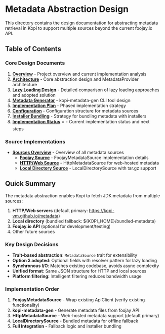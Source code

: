 # Metadata Abstraction Design

This directory contains the design documentation for abstracting metadata retrieval in Kopi to support multiple sources beyond the current foojay.io API.

## Table of Contents

### Core Design Documents

1. **[Overview](01-overview.md)** - Project overview and current implementation analysis
2. **[Architecture](02-architecture.md)** - Core abstraction design and MetadataProvider architecture
3. **[Lazy Loading Design](03-lazy-loading.md)** - Detailed comparison of lazy loading approaches and adopted solution
4. **[Metadata Generator](04-metadata-generator.md)** - kopi-metadata-gen CLI tool design
5. **[Implementation Plan](05-implementation-plan.md)** - Phased implementation strategy
6. **[Configuration](06-configuration.md)** - Configuration structure for metadata sources
7. **[Installer Bundling](07-installer-bundling.md)** - Strategy for bundling metadata with installers
8. **[Implementation Status](08-implementation-status.md)** ⭐ - Current implementation status and next steps

### Source Implementations

- **[Sources Overview](sources/README.md)** - Overview of all metadata sources
  - **[Foojay Source](sources/01-foojay.md)** - FoojayMetadataSource implementation details
  - **[HTTP/Web Source](sources/02-http-web.md)** - HttpMetadataSource for web-hosted metadata
  - **[Local Directory Source](sources/03-local-directory.md)** - LocalDirectorySource with tar.gz support

## Quick Summary

The metadata abstraction enables Kopi to fetch JDK metadata from multiple sources:

1. **HTTP/Web servers** (default primary: https://kopi-vm.github.io/metadata)
2. **Local directory** (bundled fallback: ${KOPI_HOME}/bundled-metadata)
3. **Foojay.io API** (optional for development/testing)
4. Other future sources

### Key Design Decisions

- **Trait-based abstraction**: `MetadataSource` trait for extensibility
- **Option 3 adopted**: Optional fields with resolver pattern for lazy loading
- **Synchronous I/O**: Matches existing codebase, avoids async complexity
- **Unified format**: Same JSON structure for HTTP and local sources
- **Platform filtering**: Intelligent filtering reduces bandwidth usage

### Implementation Order

1. **FoojayMetadataSource** - Wrap existing ApiClient (verify existing functionality)
2. **kopi-metadata-gen** - Generate metadata files from foojay API
3. **HttpMetadataSource** - Web-hosted metadata support (default primary)
4. **LocalDirectorySource** - Bundled metadata for offline fallback
5. **Full Integration** - Fallback logic and installer bundling